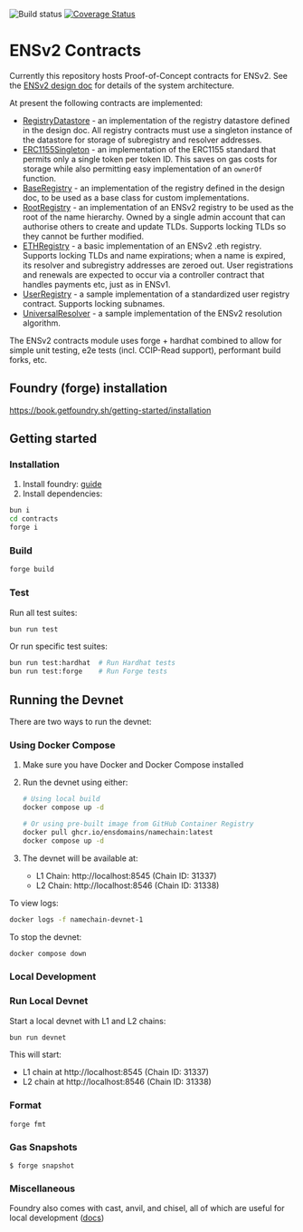 ![Build status](https://github.com/ensdomains/namechain/actions/workflows/main.yml/badge.svg?branch=main)
[![Coverage Status](https://coveralls.io/repos/github/ensdomains/namechain/badge.svg?branch=main)](https://coveralls.io/github/ensdomains/namechain?branch=main)

# ENSv2 Contracts

Currently this repository hosts Proof-of-Concept contracts for ENSv2. See the [ENSv2 design doc](http://go.ens.xyz/ensv2) for details of the system architecture.

At present the following contracts are implemented:

- [RegistryDatastore](src/registry/RegistryDatastore.sol) - an implementation of the registry datastore defined in the design doc. All registry contracts must use a singleton instance of the datastore for storage of subregistry and resolver addresses.
- [ERC1155Singleton](src/registry/ERC1155Singleton.sol) - an implementation of the ERC1155 standard that permits only a single token per token ID. This saves on gas costs for storage while also permitting easy implementation of an `ownerOf` function.
- [BaseRegistry](src/registry/BaseRegistry.sol) - an implementation of the registry defined in the design doc, to be used as a base class for custom implementations.
- [RootRegistry](src/registry/RootRegistry.sol) - an implementation of an ENSv2 registry to be used as the root of the name hierarchy. Owned by a single admin account that can authorise others to create and update TLDs. Supports locking TLDs so they cannot be further modified.
- [ETHRegistry](src/registry/ETHRegistry.sol) - a basic implementation of an ENSv2 .eth registry. Supports locking TLDs and name expirations; when a name is expired, its resolver and subregistry addresses are zeroed out. User registrations and renewals are expected to occur via a controller contract that handles payments etc, just as in ENSv1.
- [UserRegistry](src/registry/UserRegistry.sol) - a sample implementation of a standardized user registry contract. Supports locking subnames.
- [UniversalResolver](src/utils/UniversalResolver.sol) - a sample implementation of the ENSv2 resolution algorithm.

The ENSv2 contracts module uses forge + hardhat combined to allow for simple unit testing, e2e tests (incl. CCIP-Read support), performant build forks, etc.

## Foundry (forge) installation

https://book.getfoundry.sh/getting-started/installation

## Getting started

### Installation

1. Install foundry: [guide](https://book.getfoundry.sh/getting-started/installation)
2. Install dependencies:

```sh
bun i
cd contracts
forge i
```

### Build

```sh
forge build
```

### Test

Run all test suites:

```sh
bun run test
```

Or run specific test suites:

```sh
bun run test:hardhat  # Run Hardhat tests
bun run test:forge    # Run Forge tests
```

## Running the Devnet

There are two ways to run the devnet:

### Using Docker Compose

1. Make sure you have Docker and Docker Compose installed
2. Run the devnet using either:

   ```bash
   # Using local build
   docker compose up -d

   # Or using pre-built image from GitHub Container Registry
   docker pull ghcr.io/ensdomains/namechain:latest
   docker compose up -d
   ```

3. The devnet will be available at:
   - L1 Chain: http://localhost:8545 (Chain ID: 31337)
   - L2 Chain: http://localhost:8546 (Chain ID: 31338)

To view logs:

```bash
docker logs -f namechain-devnet-1
```

To stop the devnet:

```bash
docker compose down
```

### Local Development

### Run Local Devnet

Start a local devnet with L1 and L2 chains:

```sh
bun run devnet
```

This will start:

- L1 chain at http://localhost:8545 (Chain ID: 31337)
- L2 chain at http://localhost:8546 (Chain ID: 31338)

### Format

```shell
forge fmt
```

### Gas Snapshots

```shell
$ forge snapshot
```

### Miscellaneous

Foundry also comes with cast, anvil, and chisel, all of which are useful for local development ([docs](https://book.getfoundry.sh/))
